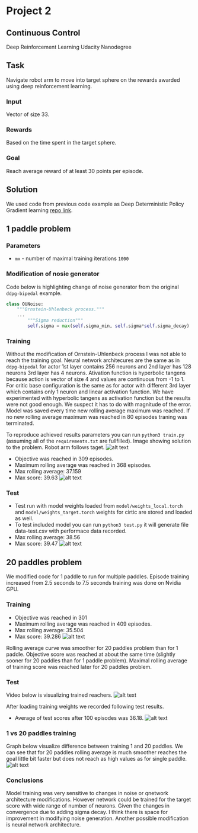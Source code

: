 # Project 2
## Continuous Control
Deep Reinforcement Learning Udacity Nanodegree

## Task
Navigate robot arm to move into target sphere on the rewards awarded using deep reinforcement learning.

### Input
Vector of size 33.

### Rewards
Based on the time spent in the target sphere.

### Goal
Reach average reward of at least 30 points per episode.

## Solution
We used code from previous code example as Deep Deterministic Policy Gradient learning [repo link](https://github.com/udacity/deep-reinforcement-learning/blob/master/ddpg-bipedal).

## 1 paddle problem
### Parameters
* `mx` - number of maximal training iterations `1000`

### Modification of nosie generator
Code below is highlighting change of noise generator from the original `ddpg-bipedal` example.
```python
class OUNoise:
    """Ornstein-Uhlenbeck process."""
    ...
        """Sigma reduction"""
        self.sigma = max(self.sigma_min, self.sigma*self.sigma_decay)
```
### Training
Without the modification of Ornstein-Uhlenbeck process I was not able to reach the training goal.
Neural network architecures are the same as in `ddpg-bipedal` for actor 1st layer contains 256 neurons and 2nd layer has 128 neurons 3rd layer has 4 neurons.
Ativation function is hyperbolic tangens because action is vector of size 4 and values are continuous from -1 to 1.
For critic base configuration is the same as for actor with different 3rd layer which contains only 1 neuron and linear activation function. We have
experimented with hyperbolic tangens as activation function but the results were not good enough. We suspect it has to do with magnitude of the error.
Model was saved every time new rolling average maximum was reached.
If no new rolling average maximum was reached in 80 episodes traning was terminated.

To reproduce achieved results parameters you can run `python3 train.py` (assuming all of the `requirements.txt` are fullfilled).
Image showing solution to the problem. Robot arm follows taget.
![alt text](https://raw.githubusercontent.com/IzidoroBaltazar/DeepReinfLearning/master/project2/test.gif)

* Objective was reached in 309 episodes.
* Maximum rolling average was reached in 368 episodes.
* Max rolling average: 37.159
* Max score: 39.63
![alt text](https://raw.githubusercontent.com/IzidoroBaltazar/DeepReinfLearning/master/project2/figure-train.png)

### Test
* Test run with model weights loaded from `model/weights_local.torch` and `model/weights_target.torch` weights for cirtic are stored and loaded as well.
* To test included model you can run `python3 test.py` it will generate file data-test.csv with performace data recorded.
* Max rolling average: 38.56
* Max score: 39.47
![alt text](https://raw.githubusercontent.com/IzidoroBaltazar/DeepReinfLearning/master/project2/figure-test.png)

## 20 paddles problem
We modified code for 1 paddle to run for multiple paddles.
Episode training increased from 2.5 seconds to 7.5 seconds training was done on Nvidia GPU.

### Training

* Objective was reached in 301
* Maximum rolling average was reached in 409 episodes.
* Max rolling average: 35.504
* Max score: 39.286
![alt text](https://raw.githubusercontent.com/IzidoroBaltazar/DeepReinfLearning/master/project2/figure-train-20.png)

Rolling average curve was smoother for 20 paddles problem than for 1 paddle.
Objective score was reached at about the same time (slightly sooner for 20 paddles than for 1 paddle problem).
Maximal rolling average of training score was reached later for 20 paddles problem.

### Test
Video below is visualizing trained reachers.
![alt text](https://raw.githubusercontent.com/IzidoroBaltazar/DeepReinfLearning/master/project2/test_20.gif)

After loading training weights we recorded following test results.
* Average of test scores after 100 episodes was 36.18.
![alt text](https://raw.githubusercontent.com/IzidoroBaltazar/DeepReinfLearning/master/project2/figure-test-20.png)

### 1 vs 20 paddles training
Graph below visualize difference between training 1 and 20 paddles. We can see that for 20 paddles rolling average is much smoother reaches the goal little bit faster
but does not reach as high values as for single paddle.
![alt text](https://raw.githubusercontent.com/IzidoroBaltazar/DeepReinfLearning/master/project2/figure-rolling-averages.png)

### Conclusions
Model training was very sensitive to changes in noise or qnetwork architecture modifications.
However network could be trained for the target score with wide range of number of neurons.
Given the changes in convergence due to adding sigma decay. I think there is space for improvement in modifying noise generation.
Another possible modification is neural network architecture.
